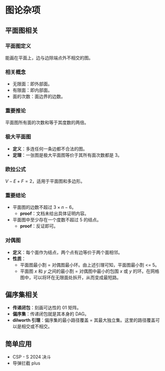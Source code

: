 # 图论杂项

## 平面图相关

### 平面图定义
能画在平面上，边与边除端点外不相交的图。

### 相关概念
- 无限面：即外部面。
- 有限面：即内部面。
- 面的次数：面边界的边数。

### 重要推论
平面图所有面的次数和等于其度数的两倍。

### 极大平面图
- **定义**：多连任何一条边都不合法的图。
- **定理**：一张图是极大平面图等价于其所有面次数都是 3。

### 欧拉公式
$V - E + F = 2$，适用于平面图和多边形。

### 重要结论
- 平面图的边数不超过 $3\times n - 6$。
  - **proof**：文档未给出具体证明内容。
- 平面图中至少存在一个度数不超过 5 的结点。
  - **proof**：反证即可。

### 对偶图
- **定义**：每个面作为结点，两个点有边等价于两个面相邻。
- **性质**：
  - 平面图最小割 = 对偶图最小环。由上述引理可知，平面图最小割 <= 5。
  - 平面图 $x$ 和 $y$ 之间的最小割 = 对偶图中最小的包围 $x$ 或 $y$ 的环。在网格图中，可以将环在无限面处拆开，从而变成最短路。

## 偏序集相关
- **传递闭包**：刻画可达性的 01 矩阵。
- **偏序集**：传递闭包就是其本身的 DAG。
- **dilworth 引理**：偏序集的最小路径覆盖 = 其最大独立集。这里的路径覆盖可以是相交或不相交。

## 简单应用
- CSP - S 2024 决斗
- 导弹拦截 plus